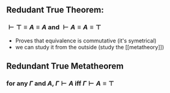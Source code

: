 ## Redudant True Theorem:
### $\vdash \top \equiv A \equiv A$ and $\vdash A \equiv A \equiv \top$
- Proves that equivalence is commutative (it's symetrical)
- we can study it from the outside (study the [[metatheory]])

## Redundant True Metatheorem
### for any $\Gamma$ and $A$, $\Gamma \vdash A$ iff $\Gamma \vdash A \equiv \top$